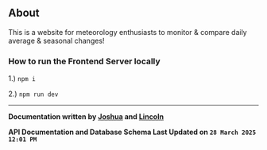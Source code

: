 ## About
This is a website for meteorology enthusiasts to monitor & compare daily average & seasonal changes!

### How to run the Frontend Server locally
1.) `npm i`

2.) `npm run dev`

---

**Documentation written by [Joshua](https://github.com/Sadliquid) and [Lincoln](https://github.com/lincoln0623)**

**API Documentation and Database Schema Last Updated on `28 March 2025 12:01 PM`**
